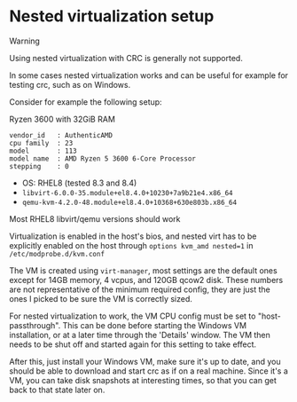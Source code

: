Nested virtualization setup
===========================


> [!WARNING]
> Using nested virtualization with CRC is generally not supported.

In some cases nested virtualization works and can be useful for example for testing crc, such as on Windows.

Consider for example the following setup:

Ryzen 3600 with 32GiB RAM
```
vendor_id	: AuthenticAMD
cpu family	: 23
model		: 113
model name	: AMD Ryzen 5 3600 6-Core Processor
stepping	: 0
```

  - OS: RHEL8 (tested 8.3 and 8.4)
  - `libvirt-6.0.0-35.module+el8.4.0+10230+7a9b21e4.x86_64`
  - `qemu-kvm-4.2.0-48.module+el8.4.0+10368+630e803b.x86_64`

Most RHEL8 libvirt/qemu versions should work

Virtualization is enabled in the host's bios, and nested virt has to be explicitly enabled on the host through `options kvm_amd nested=1` in `/etc/modprobe.d/kvm.conf`

The VM is created using `virt-manager`, most settings are the default ones except for 14GB memory, 4 vcpus, and 120GB qcow2 disk. These numbers are not representative of the minimum required config, they are just the ones I picked to be sure the VM is correctly sized.

For nested virtualization to work, the VM CPU config must be set to "host-passthrough". This can be done before starting the Windows VM installation, or at a later time through the 'Details' window. The VM then needs to be shut off and started again for this setting to take effect.

After this, just install your Windows VM, make sure it's up to date, and you should be able to download and start crc as if on a real machine. Since it's a VM, you can take disk snapshots at interesting times, so that you can get back to that state later on.